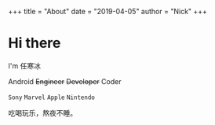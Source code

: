 +++
title = "About"
date = "2019-04-05"
author = "Nick"
+++

# Hi there

I'm 任寒冰

Android ~~Engineer~~ ~~Developer~~ Coder

`Sony` `Marvel` `Apple` `Nintendo`

吃喝玩乐，熬夜不睡。
